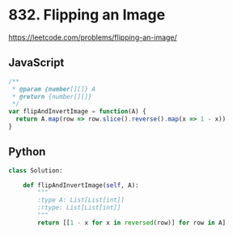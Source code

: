 # 832. Flipping an Image

https://leetcode.com/problems/flipping-an-image/

## JavaScript

```js
/**
 * @param {number[][]} A
 * @return {number[][]}
 */
var flipAndInvertImage = function(A) {
  return A.map(row => row.slice().reverse().map(x => 1 - x))
}
```

## Python

```py
class Solution:

    def flipAndInvertImage(self, A):
        """
        :type A: List[List[int]]
        :rtype: List[List[int]]
        """
        return [[1 - x for x in reversed(row)] for row in A]
```
